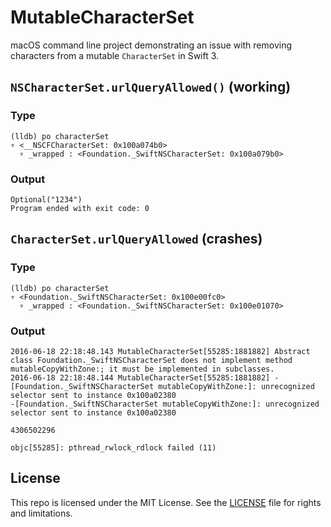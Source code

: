 # MutableCharacterSet

macOS command line project demonstrating an issue with removing characters from a mutable `CharacterSet` in Swift 3.

## `NSCharacterSet.urlQueryAllowed()` (working)

### Type

```
(lldb) po characterSet
▿ <__NSCFCharacterSet: 0x100a074b0>
  ▿ _wrapped : <Foundation._SwiftNSCharacterSet: 0x100a079b0>
```

### Output

```
Optional("1234")
Program ended with exit code: 0
```


## `CharacterSet.urlQueryAllowed` (crashes)

### Type

```
(lldb) po characterSet
▿ <Foundation._SwiftNSCharacterSet: 0x100e00fc0>
  ▿ _wrapped : <Foundation._SwiftNSCharacterSet: 0x100e01070>
```

### Output

```
2016-06-18 22:18:48.143 MutableCharacterSet[55285:1881882] Abstract class Foundation._SwiftNSCharacterSet does not implement method mutableCopyWithZone:; it must be implemented in subclasses.
2016-06-18 22:18:48.144 MutableCharacterSet[55285:1881882] -[Foundation._SwiftNSCharacterSet mutableCopyWithZone:]: unrecognized selector sent to instance 0x100a02380
-[Foundation._SwiftNSCharacterSet mutableCopyWithZone:]: unrecognized selector sent to instance 0x100a02380

4306502296

objc[55285]: pthread_rwlock_rdlock failed (11)
```


## License

This repo is licensed under the MIT License. See the [LICENSE](LICENSE.md) file for rights and limitations.

